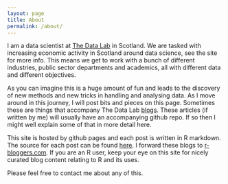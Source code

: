 ```yaml
---
layout: page
title: About
permalink: /about/
---
```


I am a data scientist at [The Data Lab](http://thedatalab.com) in Scotland. We are tasked with increasing economic activity in Scotland around data science, see the site for more info. This means we get to work with a bunch of different industries, public sector departments and academics, all with different data and different objectives.

As you can imagine this is a huge amount of fun and leads to the discovery of new methods and new tricks in handling and analysing data. As I move around in this journey, I will post bits and pieces on this page. Sometimes these are things that accompany The Data Lab [blogs](http://thedatalab.com/news). These articles (if written by me) will usually have an accompanying github repo. If so then I might well explain some of that in more detail here.

This site is hosted by github pages and each post is written in R markdown. The source for each post can be found [here](https://github.com/rmnppt/rmnppt.github.io/tree/master/_source). I forward these blogs to [r-bloggers.com](http://r-bloggers.com). If you are an R user, keep your eye on this site for nicely curated blog content relating to R and its uses.

Please feel free to contact me about any of this.



